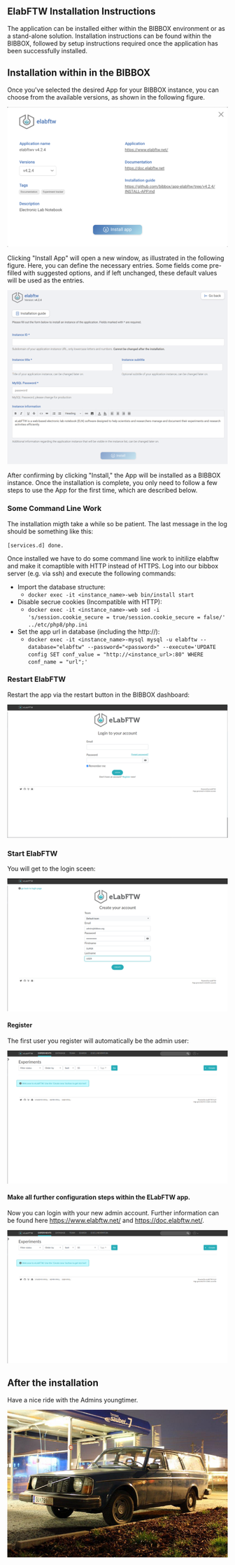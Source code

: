 ## ElabFTW Installation Instructions 

The application can be installed either within the BIBBOX environment or as a stand-alone solution. Installation instructions can be found within the BIBBOX, followed by setup instructions required once the application has been successfully installed.

## Installation within in the BIBBOX

Once you've selected the desired App for your BIBBOX instance, you can choose from the available versions, as shown in the following figure.

![Screenshot01](assets/elab_4.2.4_inst1.png)

Clicking "Install App" will open a new window, as illustrated in the following figure. Here, you can define the necessary entries. Some fields come pre-filled with suggested options, and if left unchanged, these default values will be used as the entries.

![Screenshot02](assets/elab_4.2.4_inst2.png)

After confirming by clicking "Install," the App will be installed as a BIBBOX instance. Once the installation is complete, you only need to follow a few steps to use the App for the first time, which are described below.


### Some Command Line Work
The installation migth take a while so be patient. The last message in the log should be something like this:

`[services.d] done.`

Once installed we have to do some command line work to initilize elabftw and make it comaptible with HTTP instead of HTTPS. 
Log into our bibbox server (e.g. via ssh) and execute the following commands:

* Import the database structure:
  * `docker exec -it <instance_name>-web bin/install start`
* Disable secrue cookies (Incompatible with HTTP):
  * `docker exec -it <instance_name>-web sed -i 's/session.cookie_secure = true/session.cookie_secure = false/' ../etc/php8/php.ini`
* Set the app url in database (including the http://):
  * `docker exec -it <instance_name>-mysql mysql -u elabftw --database="elabftw" --password="<password>" --execute='UPDATE config SET conf_value = "http://<instance_url>:80" WHERE conf_name = "url";'`

### Restart ElabFTW

Restart the app via the restart button in the BIBBOX dashboard:

![Screenshot01](assets/install-screen-01.png)


### Start ElabFTW

You will get to the login sceen:

![Screenshot01](assets/install-screen-02.png)

#### Register

The first user you register will automatically be the admin user:

![Screenshot01](assets/install-screen-03.png)


#### Make all further configuration steps within the ELabFTW app.

Now you can login with your new admin account.
Further information can be found here https://www.elabftw.net/ and https://doc.elabftw.net/.

![Screenshot04](assets/install-screen-04.png)

## After the installation
Have a nice ride with the Admins youngtimer.

![FINAL](assets/install-screen-final.jpg)
